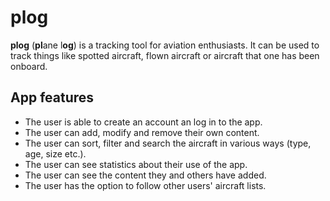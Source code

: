 # plog
**plog** (**pl**ane l**og**) is a tracking tool for aviation enthusiasts. It can be used to track things like spotted aircraft, flown aircraft or aircraft that one has been onboard.

## App features
- The user is able to create an account an log in to the app.
- The user can add, modify and remove their own content.
- The user can sort, filter and search the aircraft in various ways (type, age, size etc.).
- The user can see statistics about their use of the app.
- The user can see the content they and others have added.
- The user has the option to follow other users' aircraft lists.